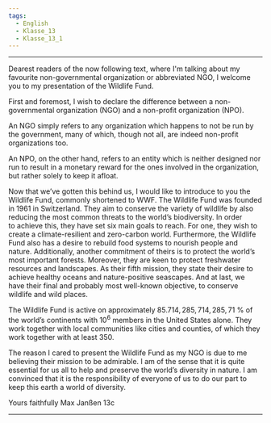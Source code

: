 ```yaml
---
tags:
  - English
  - Klasse_13
  - Klasse_13_1
---
```


---

Dearest readers of the now following text, where I'm talking about my favourite non-governmental organization or abbreviated NGO, I welcome you to my presentation of the Wildlife Fund.

First and foremost, I wish to declare the difference between a non-governmental organization (NGO) and a non-profit organization (NPO).

An NGO simply refers to any organization which happens to not be run by the government, many of which, though not all, are indeed non-profit organizations too.

An NPO, on the other hand, refers to an entity which is neither designed nor run to result in a monetary reward for the ones involved in the organization, but rather solely to keep it afloat.

Now that we’ve gotten this behind us, I would like to introduce to you the Wildlife Fund, commonly shortened to WWF. The Wildlife Fund was founded in 1961 in Switzerland. They aim to conserve the variety of wildlife by also reducing the most common threats to the world’s biodiversity. In order to achieve this, they have set six main goals to reach. For one, they wish to create a climate-resilient and zero-carbon world. Furthermore, the Wildlife Fund also has a desire to rebuild food systems to nourish people and nature. Additionally, another commitment of theirs is to protect the world’s most important forests. Moreover, they are keen to protect freshwater resources and landscapes. As their fifth mission, they state their desire to achieve healthy oceans and nature-positive seascapes. And at last, we have their final and probably most well-known objective, to conserve wildlife and wild places.

The Wildlife Fund is active on approximately $85.714,285,714,285,71 ~ \%$ of the world’s continents with $10^{6}$ members in the United States alone. They work together with local communities like cities and counties, of which they work together with at least 350.

The reason I cared to present the Wildlife Fund as my NGO is due to me believing their mission to be admirable. I am of the sense that it is quite essential for us all to help and preserve the world’s diversity in nature. I am convinced that it is the responsibility of everyone of us to do our part to keep this earth a world of diversity.

Yours faithfully
Max Janßen 13c

---
